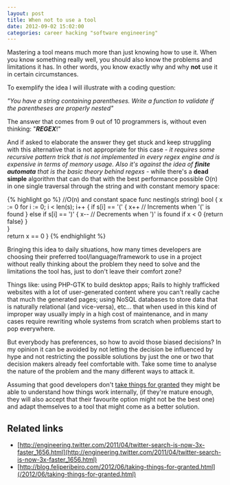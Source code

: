 ```yaml
---
layout: post
title: When not to use a tool
date: 2012-09-02 15:02:00
categories: career hacking "software engineering"
---
```


Mastering a tool means much more than just knowing how to use it. When you know something really well, you should also know the problems and limitations it has. In other words, you know exactly why and why **not** use it in certain circumstances.

To exemplify the idea I will illustrate with a coding question:

_"You have a string containing parentheses. Write a function to validate if the parentheses are properly nested"_

The answer that comes from 9 out of 10 programmers is, without even thinking: "**_REGEX_**!"

And if asked to elaborate the answer they get stuck and keep struggling with this alternative that is not appropriate for this case - _it requires some recursive pattern trick that is not implemented in every regex engine and is expensive in terms of memory usage. Also it's against the idea of **finite automata** that is the basic theory behind regexs_ - while there's a **dead simple** algorithm that can do that with the best performance possible O(n) in one single traversal through the string and with constant memory space:

{% highlight go %}
//O(n) and constant space
func nesting(s string) bool {
    x := 0
    for i := 0; i < len(s); i++ {
        if s[i] == '(' {
            x++ // Increments when '(' is found
        } else if s[i] == ')' {
            x-- // Decrements when ')' is found
            if x < 0 {return false}
        }   
    }   
    return x == 0
}
{% endhighlight %}

Bringing this idea to daily situations, how many times developers are choosing their preferred tool/language/framework to use in a project without really thinking about the problem they need to solve and the limitations the tool has, just to don't leave their comfort zone?

Things like: using PHP-GTK to build desktop apps; Rails to highly trafficked websites with a lot of user-generated content where you can't really cache that much the generated pages; using NoSQL databases to store data that is naturally relational (and vice-versa), etc… that when used in this kind of improper way usually imply in a high cost of maintenance, and in many cases require rewriting whole systems from scratch when problems start to pop everywhere.

But everybody has preferences, so how to avoid those biased decisions? In my opinion it can be avoided by not letting the decision be influenced by hype and not restricting the possible solutions by just the one or two that decision makers already feel comfortable with. Take some time to analyse the nature of the problem and the many different ways to attack it.

Assuming that good developers don't [take things for granted](/2012/06/taking-things-for-granted.html) they might be able to understand how things work internally, (if they're mature enough, they will also accept that their favourite option might not be the best one) and adapt themselves to a tool that might come as a better solution.

## Related links
* [http://engineering.twitter.com/2011/04/twitter-search-is-now-3x-faster_1656.html](http://engineering.twitter.com/2011/04/twitter-search-is-now-3x-faster_1656.html)
* [http://blog.feliperibeiro.com/2012/06/taking-things-for-granted.html](/2012/06/taking-things-for-granted.html)